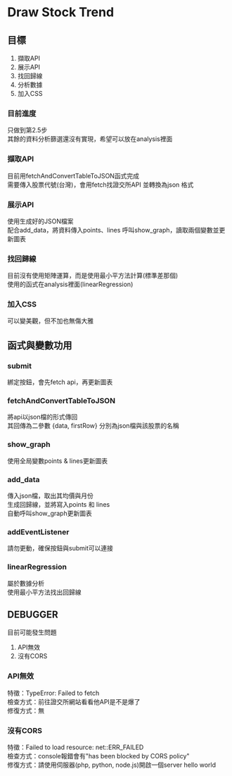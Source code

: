 # Draw Stock Trend

## 目標

1. 擷取API
2. 展示API
3. 找回歸線
4. 分析數據
5. 加入CSS

### 目前進度

只做到第2.5步  
其餘的資料分析篩選還沒有實現，希望可以放在analysis裡面

### 擷取API

目前用fetchAndConvertTableToJSON函式完成  
需要傳入股票代號(台灣)，會用fetch找證交所API
並轉換為json 格式

### 展示API

使用生成好的JSON檔案  
配合add_data，將資料傳入points、lines
呼叫show_graph，讀取兩個變數並更新圖表

### 找回歸線

目前沒有使用矩陣運算，而是使用最小平方法計算(標準差那個)  
使用的函式在analysis裡面(linearRegression)

### 加入CSS

可以變美觀，但不加也無傷大雅

## 函式與變數功用

### submit

綁定按鈕，會先fetch api，再更新圖表

### fetchAndConvertTableToJSON

將api以json檔的形式傳回  
其回傳為二參數 {data, firstRow}
分別為json檔與該股票的名稱

### show_graph

使用全局變數points & lines更新圖表

### add_data

傳入json檔，取出其均價與月份  
生成回歸線，並將寫入points 和 lines  
自動呼叫show_graph更新圖表

### addEventListener

請勿更動，確保按鈕與submit可以連接

### linearRegression

屬於數據分析  
使用最小平方法找出回歸線

## DEBUGGER

目前可能發生問題

1. API無效
2. 沒有CORS

### API無效

特徵：TypeError: Failed to fetch  
檢查方式：前往證交所網站看看他API是不是爆了  
修復方式：無

### 沒有CORS

特徵：Failed to load resource: net::ERR_FAILED  
檢查方式：console報錯會有"has been blocked by CORS policy"  
修復方式：請使用伺服器(php, python, node.js)開啟一個server
hello world

